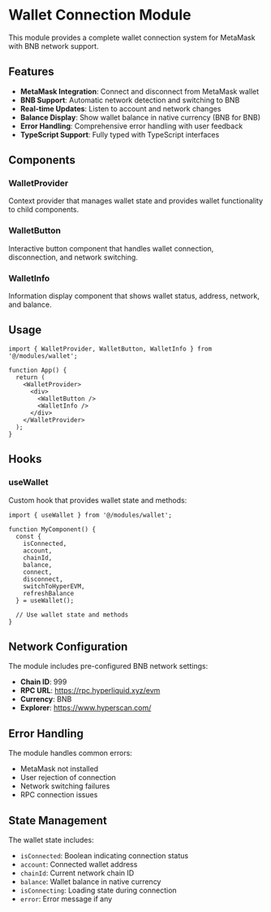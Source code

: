 # Wallet Connection Module

This module provides a complete wallet connection system for MetaMask with BNB network support.

## Features

- **MetaMask Integration**: Connect and disconnect from MetaMask wallet
- **BNB Support**: Automatic network detection and switching to BNB
- **Real-time Updates**: Listen to account and network changes
- **Balance Display**: Show wallet balance in native currency (BNB for BNB)
- **Error Handling**: Comprehensive error handling with user feedback
- **TypeScript Support**: Fully typed with TypeScript interfaces

## Components

### WalletProvider
Context provider that manages wallet state and provides wallet functionality to child components.

### WalletButton
Interactive button component that handles wallet connection, disconnection, and network switching.

### WalletInfo
Information display component that shows wallet status, address, network, and balance.

## Usage

```tsx
import { WalletProvider, WalletButton, WalletInfo } from '@/modules/wallet';

function App() {
  return (
    <WalletProvider>
      <div>
        <WalletButton />
        <WalletInfo />
      </div>
    </WalletProvider>
  );
}
```

## Hooks

### useWallet
Custom hook that provides wallet state and methods:

```tsx
import { useWallet } from '@/modules/wallet';

function MyComponent() {
  const {
    isConnected,
    account,
    chainId,
    balance,
    connect,
    disconnect,
    switchToHyperEVM,
    refreshBalance
  } = useWallet();
  
  // Use wallet state and methods
}
```

## Network Configuration

The module includes pre-configured BNB network settings:

- **Chain ID**: 999
- **RPC URL**: https://rpc.hyperliquid.xyz/evm
- **Currency**: BNB
- **Explorer**: https://www.hyperscan.com/

## Error Handling

The module handles common errors:
- MetaMask not installed
- User rejection of connection
- Network switching failures
- RPC connection issues

## State Management

The wallet state includes:
- `isConnected`: Boolean indicating connection status
- `account`: Connected wallet address
- `chainId`: Current network chain ID
- `balance`: Wallet balance in native currency
- `isConnecting`: Loading state during connection
- `error`: Error message if any
